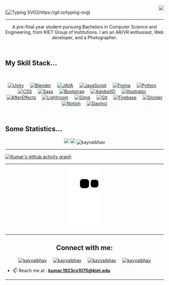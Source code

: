  <img align="right" src="https://visitor-badge.laobi.icu/badge?page_id=kayvaibhav.kayvaibhav">
 

[![Typing SVG](https://readme-typing-svg.herokuapp.com?font=Montserrat&size=35&color=F7961D&width=500&lines=Hello%2C+there!+%F0%9F%91%8B;This+is+Kumar+Vaibhav....;Nice+to+meet+you!)](https://git.io/typing-svg)

---

<p align="center"> A pre-final year student pursuing Bachelors in Computer Science and Engineering, from KIET Group of Institutions. I am an AR/VR enthusiast, Web developer, and a Photographer.
<p>
<br>
 
<h2> My Skill Stack...</h2> 
<br>
<p align="center"> 
 <a href=" " target="blank"><img align="center" src="https://img.icons8.com/dusk/452/unity.png" alt="Unity" height="65" width="65" /></a> &nbsp;&nbsp;&nbsp;
<a href=" " target="blank"><img align="center" src="https://img.icons8.com/dusk/344/blender-3d.png" alt="Blender" height="65" width="65" /></a> &nbsp;&nbsp;&nbsp;    
<a href="https://docs.oracle.com/en/java/" target="blank"><img align="center" src="https://img.icons8.com/dusk/452/java-coffee-cup-logo.png" alt="JAVA" height="65" width="65" /></a> &nbsp;&nbsp;&nbsp; 
<a href=" " target="blank"><img align="center" src="https://img.icons8.com/dusk/452/javascript.png" alt="JavaScript" height="65" width="65" /></a> &nbsp;&nbsp;&nbsp;
 <a href=" " target="blank"><img align="center" src="https://img.icons8.com/office/452/figma.png" alt="Figma" height="65" width="65" /></a> &nbsp;&nbsp;&nbsp;
 <a href=" " target="blank"><img align="center" src="https://img.icons8.com/dusk/452/python.png" alt="Python" height="65" width="65" /></a> &nbsp;&nbsp;&nbsp;
 <a href=" " target="blank"><img align="center" src="https://img.icons8.com/dusk/452/css3.png" alt="CSS" height="65" width="65" /></a> &nbsp;&nbsp;&nbsp;
 <a href=" " target="blank"><img align="center" src="https://img.icons8.com/color/452/sass-avatar.png" alt="Sass" height="65" width="65" /></a> &nbsp;&nbsp;&nbsp;
 <a href=" " target="blank"><img align="center" src="https://img.icons8.com/color/452/bootstrap.png" alt="Bootstrap" height="65" width="65" /></a> &nbsp;&nbsp;&nbsp;
 <!-- <a href=" " target="blank"><img align="center" src="https://img.icons8.com/dusk/452/react.png" alt="React" height="65" width="65" /></a> &nbsp;&nbsp;&nbsp; -->
 <!-- <a href=" " target="blank"><img align="center" src="https://img.icons8.com/color/452/redis.png" alt="Redis" height="65" width="65" /></a> &nbsp;&nbsp;&nbsp; -->
 <!-- <a href=" " target="blank"><img align="center" src="https://img.icons8.com/color/344/graphql.png" alt="graphql" height="65" width="65" /></a> &nbsp;&nbsp;&nbsp; -->
 <!-- <a href=" " target="blank"><img align="center" src="https://img.icons8.com/external-tal-revivo-green-tal-revivo/452/external-redux-an-open-source-javascript-library-for-managing-application-state-logo-green-tal-revivo.png" alt="Redux" height="65" width="65" /></a> &nbsp;&nbsp;&nbsp; -->
 <!-- <a href=" " target="blank"><img align="center" src="https://img.icons8.com/fluency/452/node-js.png" alt="Node" height="65" width="65" /></a> &nbsp;&nbsp;&nbsp; -->
 <!-- <a href=" " target="blank"><img align="center" src="https://img.icons8.com/color/452/spring-logo.png" alt="Spring" height="65" width="65" /></a> &nbsp;&nbsp;&nbsp; -->
 <!-- <a href=" " target="blank"><img align="center" src="https://img.icons8.com/dusk/452/selenium-test-automation.png" alt="Selenium" height="65" width="65" /></a> &nbsp;&nbsp;&nbsp; -->
 <a href=" " target="blank"><img align="center" src="https://img.icons8.com/dusk/452/adobe-xd.png" alt="AdobeXD" height="65" width="65" /></a> &nbsp;&nbsp;&nbsp;
 <a href=" " target="blank"><img align="center" src="https://img.icons8.com/dusk/452/adobe-illustrator.png" alt="Illustrator" height="65" width="65" /></a> &nbsp;&nbsp;&nbsp;
 <a href=" " target="blank"><img align="center" src="https://img.icons8.com/dusk/452/adobe-after-effects.png" alt="AfterEffects" height="65" width="65" /></a> &nbsp;&nbsp;&nbsp;
 <a href=" " target="blank"><img align="center" src="https://img.icons8.com/dusk/452/adobe-lightroom.png" alt="Lightroom" height="65" width="65" /></a> &nbsp;&nbsp;&nbsp;
 <a href=" " target="blank"><img align="center" src="https://img.icons8.com/dusk/344/gimp.png" alt="Gimp" height="65" width="65" /></a> &nbsp;&nbsp;&nbsp; 
 <!-- <a href=" " target="blank"><img align="center" src="https://img.icons8.com/color/344/mongodb.png" alt="Mongo" height="65" width="65" /></a> &nbsp;&nbsp;&nbsp; -->
 <!-- <a href=" " target="blank"><img align="center" src="https://img.icons8.com/color/344/mysql-logo.png" alt="mysql" height="65" width="65" /></a> &nbsp;&nbsp;&nbsp; -->
 <!-- <a href=" " target="blank"><img align="center" src="https://img.icons8.com/color/344/postgreesql.png" alt="Postgre" height="65" width="65" /></a> &nbsp;&nbsp;&nbsp; -->
 <a href=" " target="blank"><img align="center" src="https://img.icons8.com/color/452/git.png" alt="Git" height="65" width="65" /></a> &nbsp;&nbsp;&nbsp;
 <a href=" " target="blank"><img align="center" src="https://img.icons8.com/external-tal-revivo-shadow-tal-revivo/344/external-firebase-a-googles-mobile-platform-that-helps-you-quickly-develop-high-quality-apps-logo-shadow-tal-revivo.png" alt="Firebase" height="65" width="65" /></a> &nbsp;&nbsp;&nbsp;
<a href=" " target="blank"><img align="center" src="https://img.icons8.com/dusk/344/docker.png" alt="Docker" height="65" width="65" /></a> &nbsp;&nbsp;&nbsp;
 <a href=" " target="blank"><img align="center" src="https://img.icons8.com/dusk/344/notion.png" alt="Notion" height="65" width="65" /></a> &nbsp;&nbsp;&nbsp;
 <a href=" " target="blank"><img align="center" src="https://img.icons8.com/dusk/344/davinci-resolve.png" alt="Davinci" height="65" width="65" /></a> &nbsp;&nbsp;&nbsp; 
</p>  
<br>
  
 
## Some Statistics...
<p  align="center">
  <img width="48%" src="https://github-readme-stats.vercel.app/api?username=kayvaibhav&show_icons=true&theme=calm" />
  <img width="48%" src="https://github-readme-streak-stats.herokuapp.com/?user=kayvaibhav&theme=calm" />
<img align="center" src="https://github-readme-stats.vercel.app/api/top-langs?username=kayvaibhav&show_icons=true&locale=en&layout=compact&theme=calm" alt="kayvaibhav" /> 
</p> 

 ---
 
 [![Kumar's github activity graph](https://activity-graph.herokuapp.com/graph?username=kayvaibhav&bg_color=373f51&color=ebcfb2&line=ecae49&point=c5705d&area=true&hide_border=false&radius=7)](https://github.com/ashutosh00710/github-readme-activity-graph)
 
---
 
<p align="center">
  <img src="https://github.com/kayvaibhav/kayvaibhav/raw/output/github-contribution-grid-snake.svg" alt="snake"></center>
</p> 
 
--- 
 
<h2 align="center">Connect with me:</h2>
<p align="center">
<a href="https://twitter.com/kayvaibhav" target="blank"><img align="center" src="https://img.icons8.com/cute-clipart/64/000000/twitter.png" alt="kayvaibhav" height="70" width="70" /></a> &nbsp;&nbsp;&nbsp;
<a href="https://www.linkedin.com/in/kayvaibhav/" target="blank"><img align="center" src="https://img.icons8.com/cute-clipart/64/000000/linkedin.png" alt="kayvaibhav" height="70" width="70" /></a>&nbsp;&nbsp;&nbsp;&nbsp;
<a href="https://instagram.com/kayvaibhav" target="blank"><img align="center" src="https://img.icons8.com/cute-clipart/64/000000/instagram-new.png" alt="kayvaibhav" height="70" width="70" /></a>&nbsp;&nbsp;&nbsp;&nbsp;
<a href="https://dribbble.com/kayvaibhav" target="blank"><img align="center" src="https://img.icons8.com/cute-clipart/344/dribbble.png" alt="kayvaibhav" height="70" width="70" /></a>
</p>

- 📫 Reach me at : **kumar.1923cs1075@kiet.edu**

<hr>
